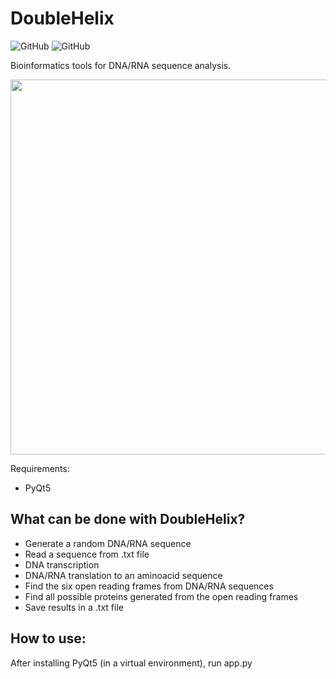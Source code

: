 # DoubleHelix
![GitHub](https://img.shields.io/github/license/Jorge-Salmon/DoubleHelix)
![GitHub](https://img.shields.io/badge/Python-3.7.4-green)


Bioinformatics tools for DNA/RNA sequence analysis.
<p align="center">
<img src="https://github.com/Jorge-Salmon/DoubleHelix/blob/master/DH.PNG" width="600">
</p>

Requirements:
- PyQt5 

## What can be done with DoubleHelix?

- Generate a random DNA/RNA sequence
- Read a sequence from .txt file
- DNA transcription
- DNA/RNA translation to an aminoacid sequence
- Find the six open reading frames from DNA/RNA sequences
- Find all possible proteins generated from the open reading frames
- Save results in a .txt file

## How to use:

After installing PyQt5 (in a virtual environment), run app.py
